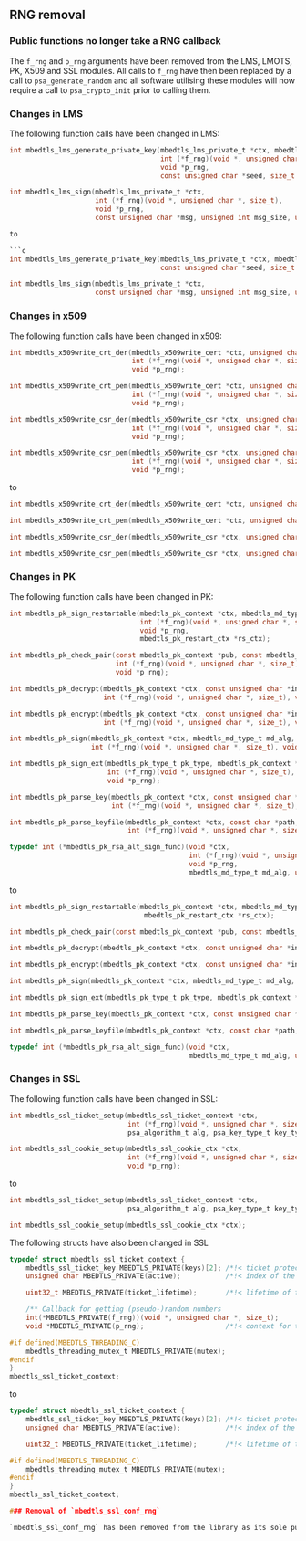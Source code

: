 ## RNG removal

### Public functions no longer take a RNG callback

The `f_rng` and `p_rng` arguments have been removed from the LMS, LMOTS, PK, X509 and SSL modules. All calls to `f_rng` have then been replaced by a call to `psa_generate_random` and all software utilising these modules will now require a call to `psa_crypto_init` prior to calling them. 

### Changes in LMS

The following function calls have been changed in LMS:

```c
int mbedtls_lms_generate_private_key(mbedtls_lms_private_t *ctx, mbedtls_lms_algorithm_type_t type, mbedtls_lmots_algorithm_type_t otstype,
                                     int (*f_rng)(void *, unsigned char *, size_t), 
                                     void *p_rng, 
                                     const unsigned char *seed, size_t seed_size);
```

```c
int mbedtls_lms_sign(mbedtls_lms_private_t *ctx,
                     int (*f_rng)(void *, unsigned char *, size_t),
                     void *p_rng, 
                     const unsigned char *msg, unsigned int msg_size, unsigned char *sig, size_t sig_size, size_t *sig_len);

to

```c
int mbedtls_lms_generate_private_key(mbedtls_lms_private_t *ctx, mbedtls_lms_algorithm_type_t type, mbedtls_lmots_algorithm_type_t otstype,
                                     const unsigned char *seed, size_t seed_size);
```

```c
int mbedtls_lms_sign(mbedtls_lms_private_t *ctx,
                     const unsigned char *msg, unsigned int msg_size, unsigned char *sig, size_t sig_size, size_t *sig_len);
```


### Changes in x509

The following function calls have been changed in x509:

```c
int mbedtls_x509write_crt_der(mbedtls_x509write_cert *ctx, unsigned char *buf, size_t size,
                              int (*f_rng)(void *, unsigned char *, size_t),
                              void *p_rng);
```

```c
int mbedtls_x509write_crt_pem(mbedtls_x509write_cert *ctx, unsigned char *buf, size_t size,
                              int (*f_rng)(void *, unsigned char *, size_t),
                              void *p_rng);
```

```c
int mbedtls_x509write_csr_der(mbedtls_x509write_csr *ctx, unsigned char *buf, size_t size,
                              int (*f_rng)(void *, unsigned char *, size_t),
                              void *p_rng);
```

```c
int mbedtls_x509write_csr_pem(mbedtls_x509write_csr *ctx, unsigned char *buf, size_t size,
                              int (*f_rng)(void *, unsigned char *, size_t),
                              void *p_rng);
```

to

```c
int mbedtls_x509write_crt_der(mbedtls_x509write_cert *ctx, unsigned char *buf, size_t size);
```

```c
int mbedtls_x509write_crt_pem(mbedtls_x509write_cert *ctx, unsigned char *buf, size_t size);
```

```c
int mbedtls_x509write_csr_der(mbedtls_x509write_csr *ctx, unsigned char *buf, size_t size);
```

```c
int mbedtls_x509write_csr_pem(mbedtls_x509write_csr *ctx, unsigned char *buf, size_t size);
```

### Changes in PK

The following function calls have been changed in PK:

```c
int mbedtls_pk_sign_restartable(mbedtls_pk_context *ctx, mbedtls_md_type_t md_alg, const unsigned char *hash, size_t hash_len, unsigned char *sig, size_t sig_size, size_t *sig_len,
                                int (*f_rng)(void *, unsigned char *, size_t), 
                                void *p_rng,
                                mbedtls_pk_restart_ctx *rs_ctx);
```

```c
int mbedtls_pk_check_pair(const mbedtls_pk_context *pub, const mbedtls_pk_context *prv,
                          int (*f_rng)(void *, unsigned char *, size_t),
                          void *p_rng);
```

```c
int mbedtls_pk_decrypt(mbedtls_pk_context *ctx, const unsigned char *input, size_t ilen, unsigned char *output, size_t *olen, size_t osize,
                       int (*f_rng)(void *, unsigned char *, size_t), void *p_rng);
```

```c
int mbedtls_pk_encrypt(mbedtls_pk_context *ctx, const unsigned char *input, size_t ilen, unsigned char *output, size_t *olen, size_t osize,
                       int (*f_rng)(void *, unsigned char *, size_t), void *p_rng);
```

```c
int mbedtls_pk_sign(mbedtls_pk_context *ctx, mbedtls_md_type_t md_alg, const unsigned char *hash, size_t hash_len, unsigned char *sig, size_t sig_size, size_t *sig_len,
                    int (*f_rng)(void *, unsigned char *, size_t), void *p_rng);
```

```c
int mbedtls_pk_sign_ext(mbedtls_pk_type_t pk_type, mbedtls_pk_context *ctx, mbedtls_md_type_t md_alg, const unsigned char *hash, size_t hash_len, unsigned char *sig, size_t sig_size, size_t *sig_len,
                        int (*f_rng)(void *, unsigned char *, size_t),
                        void *p_rng);
```

```c
int mbedtls_pk_parse_key(mbedtls_pk_context *ctx, const unsigned char *key, size_t keylen, const unsigned char *pwd, size_t pwdlen,
                         int (*f_rng)(void *, unsigned char *, size_t), void *p_rng);
```

```c
int mbedtls_pk_parse_keyfile(mbedtls_pk_context *ctx, const char *path, const char *password,
                             int (*f_rng)(void *, unsigned char *, size_t), void *p_rng);
```

```c
typedef int (*mbedtls_pk_rsa_alt_sign_func)(void *ctx,
                                            int (*f_rng)(void *, unsigned char *, size_t),
                                            void *p_rng,
                                            mbedtls_md_type_t md_alg, unsigned int hashlen, const unsigned char *hash, unsigned char *sig);
```

to

```c
int mbedtls_pk_sign_restartable(mbedtls_pk_context *ctx, mbedtls_md_type_t md_alg, const unsigned char *hash, size_t hash_len, unsigned char *sig, size_t sig_size, size_t *sig_len, 
                                 mbedtls_pk_restart_ctx *rs_ctx);
```

```c
int mbedtls_pk_check_pair(const mbedtls_pk_context *pub, const mbedtls_pk_context *prv);
```

```c
int mbedtls_pk_decrypt(mbedtls_pk_context *ctx, const unsigned char *input, size_t ilen, unsigned char *output, size_t *olen, size_t osize);
```

```c
int mbedtls_pk_encrypt(mbedtls_pk_context *ctx, const unsigned char *input, size_t ilen, unsigned char *output, size_t *olen, size_t osize);
```

```c
int mbedtls_pk_sign(mbedtls_pk_context *ctx, mbedtls_md_type_t md_alg, const unsigned char *hash, size_t hash_len, unsigned char *sig, size_t sig_size, size_t *sig_len);
```

```c
int mbedtls_pk_sign_ext(mbedtls_pk_type_t pk_type, mbedtls_pk_context *ctx, mbedtls_md_type_t md_alg, const unsigned char *hash, size_t hash_len, unsigned char *sig, size_t sig_size, size_t *sig_len);
```

```c
int mbedtls_pk_parse_key(mbedtls_pk_context *ctx, const unsigned char *key, size_t keylen, const unsigned char *pwd, size_t pwdlen);
```

```c
int mbedtls_pk_parse_keyfile(mbedtls_pk_context *ctx, const char *path, const char *password);
```

```c
typedef int (*mbedtls_pk_rsa_alt_sign_func)(void *ctx,
                                            mbedtls_md_type_t md_alg, unsigned int hashlen, const unsigned char *hash, unsigned char *sig);
```

### Changes in SSL

The following function calls have been changed in SSL:

```c
int mbedtls_ssl_ticket_setup(mbedtls_ssl_ticket_context *ctx,
                             int (*f_rng)(void *, unsigned char *, size_t), void *p_rng,
                             psa_algorithm_t alg, psa_key_type_t key_type, psa_key_bits_t key_bits, uint32_t lifetime);
```

```c
int mbedtls_ssl_cookie_setup(mbedtls_ssl_cookie_ctx *ctx,
                             int (*f_rng)(void *, unsigned char *, size_t),
                             void *p_rng);
```

to

```c
int mbedtls_ssl_ticket_setup(mbedtls_ssl_ticket_context *ctx,
                             psa_algorithm_t alg, psa_key_type_t key_type, psa_key_bits_t key_bits, uint32_t lifetime);
```

```c
int mbedtls_ssl_cookie_setup(mbedtls_ssl_cookie_ctx *ctx);
```

The following structs have also been changed in SSL

```c
typedef struct mbedtls_ssl_ticket_context {
    mbedtls_ssl_ticket_key MBEDTLS_PRIVATE(keys)[2]; /*!< ticket protection keys             */
    unsigned char MBEDTLS_PRIVATE(active);           /*!< index of the currently active key  */

    uint32_t MBEDTLS_PRIVATE(ticket_lifetime);       /*!< lifetime of tickets in seconds     */

    /** Callback for getting (pseudo-)random numbers                        */
    int(*MBEDTLS_PRIVATE(f_rng))(void *, unsigned char *, size_t);
    void *MBEDTLS_PRIVATE(p_rng);                    /*!< context for the RNG function       */

#if defined(MBEDTLS_THREADING_C)
    mbedtls_threading_mutex_t MBEDTLS_PRIVATE(mutex);
#endif
}
mbedtls_ssl_ticket_context;
```


to

```c
typedef struct mbedtls_ssl_ticket_context {
    mbedtls_ssl_ticket_key MBEDTLS_PRIVATE(keys)[2]; /*!< ticket protection keys             */
    unsigned char MBEDTLS_PRIVATE(active);           /*!< index of the currently active key  */

    uint32_t MBEDTLS_PRIVATE(ticket_lifetime);       /*!< lifetime of tickets in seconds     */

#if defined(MBEDTLS_THREADING_C)
    mbedtls_threading_mutex_t MBEDTLS_PRIVATE(mutex);
#endif
}
mbedtls_ssl_ticket_context;

### Removal of `mbedtls_ssl_conf_rng`

`mbedtls_ssl_conf_rng` has been removed from the library as its sole purpose is to configure RNG for ssl and this is no longer required.
```
